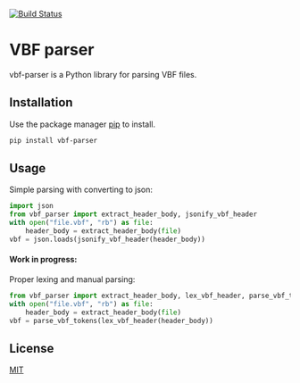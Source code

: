 [![Build Status](https://travis-ci.org/rafalslaby/vbf_parser.svg?branch=master)](https://travis-ci.org/rafalslaby/vbf_parser)

# VBF parser

vbf-parser is a Python library for parsing VBF files.

## Installation

Use the package manager [pip](https://pip.pypa.io/en/stable/) to install.

```bash
pip install vbf-parser
```

## Usage

Simple parsing with converting to json:

```python
import json
from vbf_parser import extract_header_body, jsonify_vbf_header
with open("file.vbf", "rb") as file:
    header_body = extract_header_body(file)
vbf = json.loads(jsonify_vbf_header(header_body))
```

#### Work in progress:
Proper lexing and manual parsing:
```python
from vbf_parser import extract_header_body, lex_vbf_header, parse_vbf_tokens
with open("file.vbf", "rb") as file:
    header_body = extract_header_body(file)
vbf = parse_vbf_tokens(lex_vbf_header(header_body))
```

## License
[MIT](https://choosealicense.com/licenses/mit/)